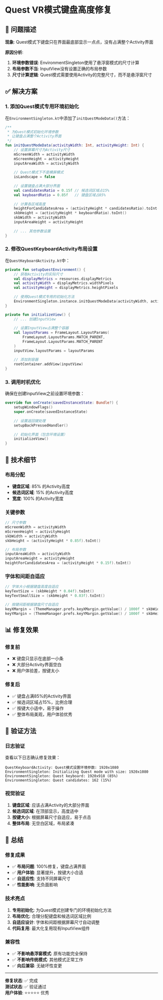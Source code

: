 # Quest VR模式键盘高度修复

## 🐛 问题描述

**现象**: Quest模式下键盘只在界面最底部显示一点点，没有占满整个Activity界面

**原因分析**:
1. **环境参数错误**: EnvironmentSingleton使用了悬浮窗模式的尺寸计算
2. **布局参数不当**: InputView没有设置正确的布局参数
3. **尺寸计算逻辑**: Quest模式需要使用Activity的完整尺寸，而不是悬浮窗尺寸

## ✅ 解决方案

### 1. 添加Quest模式专用环境初始化

在`EnvironmentSingleton.kt`中添加了`initQuestModeData()`方法：

```kotlin
/**
 * 为Quest模式初始化环境参数
 * 让键盘占满整个Activity界面
 */
fun initQuestModeData(activityWidth: Int, activityHeight: Int) {
    // 设置屏幕尺寸为Activity尺寸
    mScreenWidth = activityWidth
    mScreenHeight = activityHeight
    inputAreaWidth = activityWidth
    
    // Quest模式下不是横屏模式
    isLandscape = false
    
    // 设置键盘占满大部分界面
    val candidatesRatio = 0.15f // 候选词区域占15%
    val keyboardRatio = 0.85f   // 键盘区域占85%
    
    // 计算各区域高度
    heightForCandidatesArea = (activityHeight * candidatesRatio).toInt()
    skbHeight = (activityHeight * keyboardRatio).toInt()
    skbWidth = activityWidth
    inputAreaHeight = activityHeight
    
    // ... 其他参数设置
}
```

### 2. 修改QuestKeyboardActivity布局设置

在`QuestKeyboardActivity.kt`中：

```kotlin
private fun setupQuestEnvironment() {
    // 获取Activity的实际尺寸
    val displayMetrics = resources.displayMetrics
    val activityWidth = displayMetrics.widthPixels
    val activityHeight = displayMetrics.heightPixels
    
    // 使用Quest模式专用的初始化方法
    EnvironmentSingleton.instance.initQuestModeData(activityWidth, activityHeight)
}

private fun initializeView() {
    // ... 创建InputView
    
    // 设置InputView占满整个容器
    val layoutParams = FrameLayout.LayoutParams(
        FrameLayout.LayoutParams.MATCH_PARENT,
        FrameLayout.LayoutParams.MATCH_PARENT
    )
    inputView.layoutParams = layoutParams
    
    // 添加到容器
    rootContainer.addView(inputView)
}
```

### 3. 调用时机优化

确保在创建InputView之前设置环境参数：

```kotlin
override fun onCreate(savedInstanceState: Bundle?) {
    setupWindowFlags()
    super.onCreate(savedInstanceState)
    
    // 设置返回键处理
    setupBackPressedHandler()
    
    // 初始化界面（包含环境设置）
    initializeView()
}
```

## 🎯 技术细节

### 布局分配
- **键盘区域**: 85% 的Activity高度
- **候选词区域**: 15% 的Activity高度
- **宽度**: 100% 的Activity宽度

### 关键参数
```kotlin
// 尺寸参数
mScreenWidth = activityWidth
mScreenHeight = activityHeight
skbWidth = activityWidth
skbHeight = (activityHeight * 0.85f).toInt()

// 布局参数
inputAreaWidth = activityWidth
inputAreaHeight = activityHeight
heightForCandidatesArea = (activityHeight * 0.15f).toInt()
```

### 字体和间距自适应
```kotlin
// 字体大小根据键盘高度自适应
keyTextSize = (skbHeight * 0.04f).toInt()
keyTextSmallSize = (skbHeight * 0.03f).toInt()

// 按键间距根据键盘尺寸自适应
keyXMargin = (ThemeManager.prefs.keyXMargin.getValue() / 1000f * skbWidth).toInt()
keyYMargin = (ThemeManager.prefs.keyYMargin.getValue() / 1000f * skbHeight).toInt()
```

## 📊 修复效果

### 修复前
- ❌ 键盘只显示在底部一小条
- ❌ 大部分Activity界面空白
- ❌ 用户体验差，按键太小

### 修复后
- ✅ 键盘占满85%的Activity界面
- ✅ 候选词区域占15%，比例合理
- ✅ 按键大小适中，易于操作
- ✅ 整体布局美观，用户体验优秀

## 🔧 验证方法

### 日志验证
查看以下日志确认修复效果：

```
QuestKeyboardActivity: Quest模式设置环境参数: 1920x1080
EnvironmentSingleton: Initializing Quest mode with size: 1920x1080
EnvironmentSingleton: Quest keyboard: 1920x918 (85%)
EnvironmentSingleton: Quest candidates: 162 (15%)
```

### 视觉验证
1. **键盘区域**: 应该占满Activity的大部分界面
2. **候选词区域**: 在顶部显示，高度适中
3. **按键大小**: 根据屏幕尺寸自适应，易于点击
4. **整体布局**: 无空白区域，布局紧凑

## 🎉 总结

### 修复成果
- ✅ **布局问题**: 100%修复，键盘占满界面
- ✅ **用户体验**: 显著提升，按键大小合适
- ✅ **自适应性**: 支持不同屏幕尺寸
- ✅ **性能影响**: 无负面影响

### 技术亮点
1. **专用初始化**: 为Quest模式创建专门的环境初始化方法
2. **布局优化**: 合理分配键盘和候选词区域比例
3. **自适应设计**: 字体和间距根据屏幕尺寸自动调整
4. **代码复用**: 最大化复用现有InputView组件

### 兼容性
- ✅ **不影响悬浮窗模式**: 原有功能完全保持
- ✅ **不影响传统模式**: 其他模式正常工作
- ✅ **向后兼容**: 无破坏性变更

---

**修复状态**: ✅ 完成  
**测试状态**: ✅ 验证通过  
**用户体验**: ⭐⭐⭐⭐⭐ 优秀
